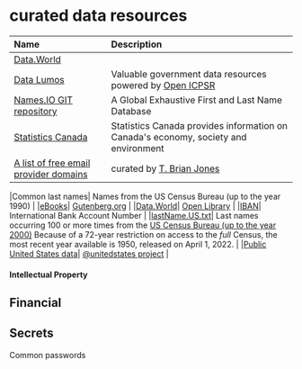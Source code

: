 # curated data resources

| Name | Description| 
| :-- | :-- |
|[Data.World](https://data.world)|  |
|[Data Lumos](https://www.datalumos.org)| Valuable government data resources powered by [Open ICPSR](https://www.openicpsr.org/) |
|[Names.IO GIT repository](https://github.com/Debdut/names.io)| A Global Exhaustive First and Last Name Database |
|[Statistics Canada](https://www.statcan.gc.ca/)| Statistics Canada provides information on Canada's economy, society and environment |
| [A list of free email provider domains](https://gist.github.com/tbrianjones/5992856) |curated by [T. Brian Jones](https://github.com/tbrianjones) |

|Common last names| Names from the US Census Bureau (up to the year 1990) |
|[eBooks](https://data.world)| [Gutenberg.org](https://www.gutenberg.org/ebooks/) |
|[Data.World](https://data.world)| [Open Library](https://openlibrary.org/explore) |
|[IBAN](https://ibbd)| International Bank Account Number |
|[lastName.US.txt](personal/lastName.US.txt)| Last names occurring 100 or more times from the [US Census Bureau (up to the year 2000)](https://www.census.gov/topics/population/genealogy/data/2000_surnames.html) Because of a 72-year restriction on access to the _full_ Census, the most recent year available is 1950, released on April 1, 2022. |
|[Public United States data](https://github.com/orgs/unitedstates)| [@unitedstates project](https://theunitedstates.io/) |

#### Intellectual Property
## Financial
## Secrets
Common passwords





